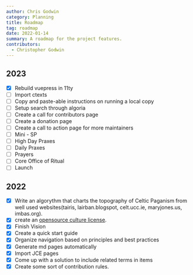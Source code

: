 ```yaml
---
author: Chris Godwin
category: Planning
title: Roadmap
tag: roadmap
date: 2022-01-14
summary: A roadmap for the project features.
contributors:
  - Christopher Godwin
---
```

## 2023
- [x] Rebuild vuepress in 11ty
- [ ] Import ctexts
- [ ] Copy and paste-able instructions on running a local copy
- [ ] Setup search through algoria
- [ ] Create a call for contributors page
- [ ] Create a donation page
- [ ] Create a call to action page for more maintainers
- [ ] Mini - SP
- [ ] High Day Praxes
- [ ] Daily Praxes
- [ ] Prayers
- [ ] Core Office of Ritual
- [ ] Launch

## 2022
- [x] Write an algorythm that charts the topography of Celtic Paganism from well used websites(tairis, lairban.blogspot, celt.ucc.ie, maryjones.us, imbas.org).
- [x] create an [opensource culture license](/license).
- [x] Finish Vision
- [x] Create a quick start guide
- [x] Organize navigation based on principles and best practices
- [x] Generate md pages automatically
- [x] Import JCE pages
- [x] Come up with a solution to include related terms in items
- [x] Create some sort of contribution rules.